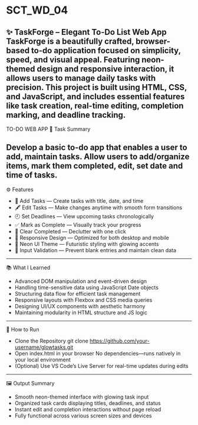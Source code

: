 # SCT_WD_04
✨ TaskForge – Elegant To-Do List Web App
TaskForge is a beautifully crafted, browser-based to-do application focused on simplicity, speed, and visual appeal. Featuring neon-themed design and responsive interaction, it allows users to manage daily tasks with precision.
This project is built using HTML, CSS, and JavaScript, and includes essential features like task creation, real-time editing, completion marking, and deadline tracking.
---
TO-DO WEB APP
📝 Task Summary

Develop a basic to-do app that enables a user to add, maintain tasks. 
Allow users to add/organize items, mark them completed, edit, set date and time of tasks.
---
⚙️ Features
- 🌟 Add Tasks — Create tasks with title, date, and time
- 🖋️ Edit Tasks — Make changes anytime with smooth form transitions
- 🕘 Set Deadlines — View upcoming tasks chronologically
- ✅ Mark as Complete — Visually track your progress
- 🧹 Clear Completed — Declutter with one click
- 📱 Responsive Design — Optimized for both desktop and mobile
- 💅 Neon UI Theme — Futuristic styling with glowing accents
- 🚫 Input Validation — Prevent blank entries and maintain clean data
---
📚 What I Learned
- Advanced DOM manipulation and event-driven design
- Handling time-sensitive data using JavaScript Date objects
- Structuring data flow for efficient task management
- Responsive layouts with Flexbox and CSS media queries
- Designing UI/UX components with aesthetic harmony
- Maintaining modularity in HTML structure and JS logic
---
🧪 How to Run
- Clone the Repository
git clone https://github.com/your-username/glowtasks.git
- Open index.html in your browser
No dependencies—runs natively in your local environment
- (Optional) Use VS Code’s Live Server for real-time updates during edits
---
🖼 Output Summary
- Smooth neon-themed interface with glowing task input
- Organized task cards displaying titles, deadlines, and status
- Instant edit and completion interactions without page reload
- Fully functional across various screen sizes and devices






